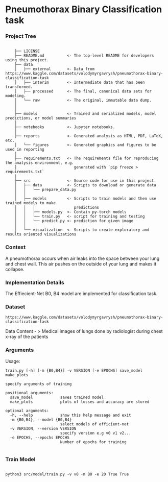 # Pneumothorax Binary Classification task

### Project Tree
```

    ├── LICENSE
    ├── README.md          <- The top-level README for developers using this project.
    ├── data
    │   ├── external       <- Data from https://www.kaggle.com/datasets/volodymyrgavrysh/pneumothorax-binary-classification-task
    │   ├── interim        <- Intermediate data that has been transformed.
    │   ├── processed      <- The final, canonical data sets for modeling.
    │   └── raw            <- The original, immutable data dump.
    │
    │
    ├── models             <- Trained and serialized models, model predictions, or model summaries
    │
    ├── notebooks          <- Jupyter notebooks.
    │
    ├── reports            <- Generated analysis as HTML, PDF, LaTeX, etc.
    │   └── figures        <- Generated graphics and figures to be used in reporting
    │
    ├── requirements.txt   <- The requirements file for reproducing the analysis environment, e.g.
    │                         generated with `pip freeze > requirements.txt`
    |
    ├── src                <- Source code for use in this project.
    │   ├── data           <- Scripts to download or generate data
    │   │   └── prepare_data.py
    │   │
    │   ├── models         <- Scripts to train models and then use trained models to make
    │   │   │                 predictions
    │   │   ├── models.py  <- Contain py-torch models
    │   │   └── train.py   <- script for training and testing
    │   │   └── predict.py <- prediction for given image
    │   │
    │   └── visualization  <- Scripts to create exploratory and results oriented visualizations

```

### Context
A pneumothorax occurs when air leaks into the space between your lung and chest wall. 
This air pushes on the outside of your lung and makes it collapse.  

### Implementation Details
The Effiecient-Net B0, B4 model are implemented for classification task.

### Dataset
```
https://www.kaggle.com/datasets/volodymyrgavrysh/pneumothorax-binary-classification-task
```

Data Content - > Medical images of lungs done by radiologist during chest x-ray of the patients


### Arguments
Usage:
```
train.py [-h] [-m {B0,B4}] -v VERSION [-e EPOCHS] save_model make_plots

specify arguments of training

positional arguments:
  save_model            saves trained model
  make_plots            plots of losses and accuracy are stored

optional arguments:
  -h, --help            show this help message and exit
  -m {B0,B4}, --model {B0,B4}
                        select models of efficient-net
  -v VERSION, --version VERSION
                        specify version e.g v0 v1 v2...
  -e EPOCHS, --epochs EPOCHS
                        Number of epochs for training
                        
```
### Train Model
```

python3 src/model/train.py -v v0 -m B0 -e 20 True True

```

